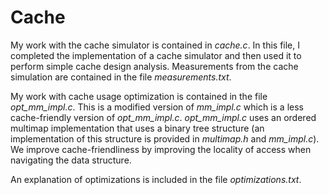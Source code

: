 # Cache

My work with the cache simulator is contained in *cache.c*. In this file, I completed the implementation
of a cache simulator and then used it to perform simple cache design analysis. Measurements from the
cache simulation are contained in the file *measurements.txt*.

My work with cache usage optimization is contained in the file *opt_mm_impl.c*. This is a modified version
of *mm_impl.c* which is a less cache-friendly version of *opt_mm_impl.c*. *opt_mm_impl.c* uses an ordered
multimap implementation that uses a binary tree structure (an implementation of this structure is provided
in *multimap.h* and *mm_impl.c*). We improve cache-friendliness by improving the locality of access when
navigating the data structure.

An explanation of optimizations is included in the file *optimizations.txt*.
